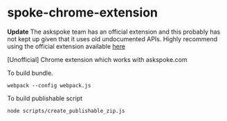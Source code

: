 # spoke-chrome-extension

**Update**
The askspoke team has an official extension and this probably has not kept up given that it uses old undocumented APIs. Highly recommend using the official extension available [here](https://chrome.google.com/webstore/detail/spoke-browser-extension/jfbjjpjicehbjkilacdnobndjiddilpi)

[Unofficial] Chrome extension which works with askspoke.com

To build bundle.
```
webpack --config webpack.js
``` 

To build publishable script
```
node scripts/create_publishable_zip.js
```
